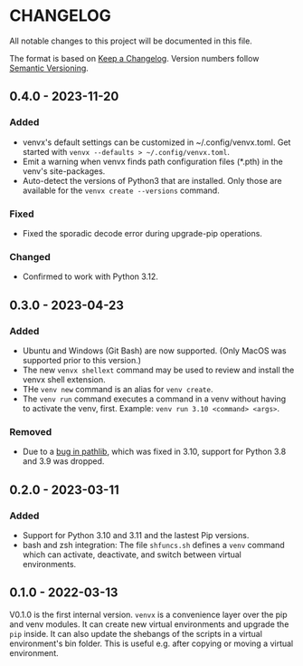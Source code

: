 # CHANGELOG

All notable changes to this project will be documented in this file.

The format is based on [Keep a Changelog](https://keepachangelog.com/en/1.1.0/).
Version numbers follow [Semantic Versioning](https://semver.org/spec/v2.0.0.html).

## 0.4.0 - 2023-11-20

### Added

- venvx's default settings can be customized in ~/.config/venvx.toml. Get
  started with `venvx --defaults > ~/.config/venvx.toml`.
- Emit a warning when venvx finds path configuration files (*.pth) in the
  venv's site-packages.
- Auto-detect the versions of Python3 that are installed. Only those are
  available for the `venvx create --versions` command.

### Fixed

- Fixed the sporadic decode error during upgrade-pip operations.

### Changed

- Confirmed to work with Python 3.12.

## 0.3.0 - 2023-04-23

### Added

- Ubuntu and Windows (Git Bash) are now supported. (Only MacOS was supported
  prior to this version.)
- The new `venvx shellext` command may be used to review and install the venvx
  shell extension.
- THe `venv new` command is an alias for `venv create`.
- The `venv run` command executes a command in a venv without having to
  activate the venv, first. Example: `venv run 3.10 <command> <args>`.

### Removed

- Due to a [bug in pathlib](https://github.com/python/cpython/issues/82852),
  which was fixed in 3.10, support for Python 3.8 and 3.9 was dropped.

## 0.2.0 - 2023-03-11

### Added

- Support for Python 3.10 and 3.11 and the lastest Pip versions.
- bash and zsh integration: The file `shfuncs.sh` defines a `venv` command
  which can activate, deactivate, and switch between virtual environments.

## 0.1.0 - 2022-03-13

V0.1.0 is the first internal version. `venvx` is a convenience layer over the pip and venv modules. It can create new virtual environments and upgrade the `pip` inside. It can also update the shebangs of the scripts in a virtual environment's bin folder. This is useful e.g. after copying or moving a virtual environment.
